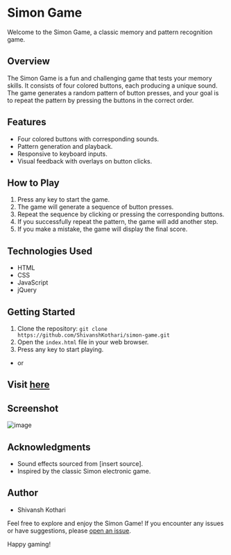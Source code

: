 # Simon Game

Welcome to the Simon Game, a classic memory and pattern recognition game.

## Overview

The Simon Game is a fun and challenging game that tests your memory skills. It consists of four colored buttons, each producing a unique sound. The game generates a random pattern of button presses, and your goal is to repeat the pattern by pressing the buttons in the correct order.

## Features

- Four colored buttons with corresponding sounds.
- Pattern generation and playback.
- Responsive to keyboard inputs.
- Visual feedback with overlays on button clicks.

## How to Play

1. Press any key to start the game.
2. The game will generate a sequence of button presses.
3. Repeat the sequence by clicking or pressing the corresponding buttons.
4. If you successfully repeat the pattern, the game will add another step.
5. If you make a mistake, the game will display the final score.

## Technologies Used

- HTML
- CSS
- JavaScript
- jQuery

## Getting Started

1. Clone the repository: `git clone https://github.com/ShivanshKothari/simon-game.git`
2. Open the `index.html` file in your web browser.
3. Press any key to start playing.

- or

## Visit [here](https://shivanshkothari.github.io/simon-game/)

## Screenshot

![image](https://github.com/ShivanshKothari/simon-game/assets/105049306/dd6a3a8b-f096-4679-8221-6e8a7840671d)


## Acknowledgments

- Sound effects sourced from [insert source].
- Inspired by the classic Simon electronic game.

## Author

- Shivansh Kothari

Feel free to explore and enjoy the Simon Game! If you encounter any issues or have suggestions, please [open an issue](https://github.com/ShivanshKothari/simon-game/issues).

Happy gaming!
